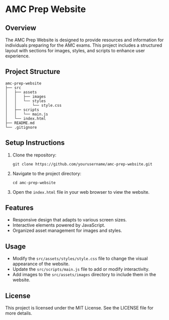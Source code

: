 # AMC Prep Website

## Overview
The AMC Prep Website is designed to provide resources and information for individuals preparing for the AMC exams. This project includes a structured layout with sections for images, styles, and scripts to enhance user experience.

## Project Structure
```
amc-prep-website
├── src
│   ├── assets
│   │   ├── images
│   │   └── styles
│   │       └── style.css
│   ├── scripts
│   │   └── main.js
│   └── index.html
├── README.md
└── .gitignore
```

## Setup Instructions
1. Clone the repository:
   ```
   git clone https://github.com/yourusername/amc-prep-website.git
   ```
2. Navigate to the project directory:
   ```
   cd amc-prep-website
   ```
3. Open the `index.html` file in your web browser to view the website.

## Features
- Responsive design that adapts to various screen sizes.
- Interactive elements powered by JavaScript.
- Organized asset management for images and styles.

## Usage
- Modify the `src/assets/styles/style.css` file to change the visual appearance of the website.
- Update the `src/scripts/main.js` file to add or modify interactivity.
- Add images to the `src/assets/images` directory to include them in the website.

## License
This project is licensed under the MIT License. See the LICENSE file for more details.